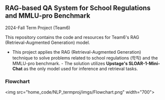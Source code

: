 ## RAG-based QA System for School Regulations and MMLU-pro Benchmark
2024-Fall Term Project (Team6)

This repository contains the code and resources for Team6's RAG (Retrieval-Augmented Generation) model. 

- This project applies the RAG (Retrieval-Augmented Generation) technique to solve problems related to school regulations (학칙) and the MMLU-pro benchmark. - The solution utilizes **Upstage's SLOAR-1-Mini-Chat** as the only model used for inference and retrieval tasks.

### Flowchart
<img src="home_code/NLP_termproj/imgs/Flowchart.png" width="700">